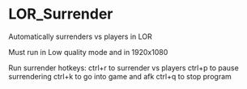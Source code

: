 # LOR_Surrender
Automatically surrenders vs players in LOR

Must run in Low quality mode and in 1920x1080

Run surrender
hotkeys:
ctrl+r to surrender vs players
ctrl+p to pause surrendering
ctrl+k to go into game and afk
ctrl+q to stop program
